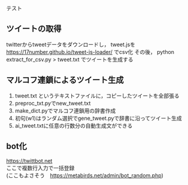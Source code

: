 テスト

## ツイートの取得
twitterからtweetデータをダウンロードし， tweet.jsを https://17number.github.io/tweet-js-loader/ でcsv化
その後， python extract_for_csv.py > tweet.txt でツイートを生成する

## マルコフ連鎖によるツイート生成
1. tweet.txt というテキストファイルに，コピーしたツイートを全部張る
1. preproc_txt.pyでnew_tweet.txt
1. make_dict.pyでマルコフ連鎖用の辞書作成
1. 初句(w1)はランダム選択でgene_tweet.pyで辞書に沿ってツイート生成
1. ai_tweet.txtに任意の行数分の自動生成文ができる

## bot化
https://twittbot.net<br>
ここで複数行入力で一括登録<br>
(ここもよさそう　https://metabirds.net/admin/bot_random.php)<br>
